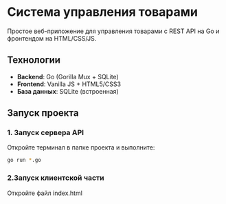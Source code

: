 # Система управления товарами

Простое веб-приложение для управления товарами с REST API на Go и фронтендом на HTML/CSS/JS.

## Технологии
- **Backend**: Go (Gorilla Mux + SQLite)
- **Frontend**: Vanilla JS + HTML5/CSS3
- **База данных**: SQLite (встроенная)

## Запуск проекта

### 1. Запуск сервера API
Откройте терминал в папке проекта и выполните:
```bash
go run *.go
```
### 2.Запуск клиентской части
Откройте файл index.html
